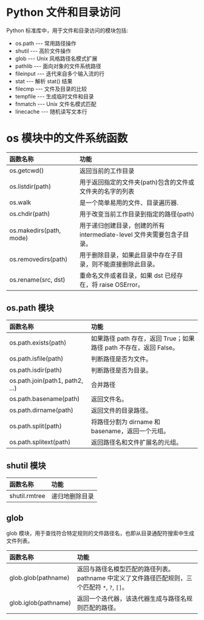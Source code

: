 # Python 文件和目录访问

Python 标准库中，用于文件和目录访问的模块包括:

* os.path --- 常用路径操作
* shutil --- 高阶文件操作
* glob --- Unix 风格路径名模式扩展
* pathlib --- 面向对象的文件系统路径
* fileinput --- 迭代来自多个输入流的行
* stat --- 解析 stat() 结果
* filecmp --- 文件及目录的比较
* tempfile --- 生成临时文件和目录
* fnmatch --- Unix 文件名模式匹配
* linecache --- 随机读写文本行

# os 模块中的文件系统函数

| 函数名称                 | 功能                                                                   |
|:------------------------ | :----------------------------------------------------------------------|
| os.getcwd()              | 返回当前的工作目录                                                     |
| os.listdir(path)         | 用于返回指定的文件夹(path)包含的文件或文件夹的名字的列表               |
| os.walk                  | 是一个简单易用的文件、目录遍历器.                                      |
| os.chdir(path)           | 用于改变当前工作目录到指定的路径(path)                                 |
| os.makedirs(path, mode)  | 用于递归创建目录，创建的所有 intermediate-level 文件夹需要包含子目录。 |
| os.removedirs(path)      | 用于删除目录，如果此目录中存在子目录，则不能直接删除此目录。           |
| os.rename(src, dst)      | 重命名文件或者目录，如果 dst 已经存在，将 raise OSError。              |

## os.path 模块

| 函数名称                        | 功能                                                             |
|:--------------------------      | :----------------------------------------------------------------|
| os.path.exists(path)            | 如果路径 path 存在，返回 True；如果路径 path 不存在，返回 False。|
| os.path.isfile(path)            | 判断路径是否为文件。                                             |
| os.path.isdir(path)             | 判断路径是否为目录。                                             |
| os.path.join(path1, path2, ...) | 合并路径                                                         |
| os.path.basename(path)          | 返回文件名。                                                     |
| os.path.dirname(path)           | 返回文件的目录路径。                                             |
| os.path.split(path)             | 将路径分割为 dirname 和 basename，返回一个元组。                 |
| os.path.splitext(path)          | 返回路径名和文件扩展名的元组。                                   |  

## shutil 模块

| 函数名称                     | 功能             |
|:-----------------------------| :----------------|
| shutil.rmtree                | 递归地删除目录   |


## glob

glob 模块，用于查找符合特定规则的文件路径名，也即从目录通配符搜索中生成文件列表。

| 函数名称                      | 功能                                                                                           |
|:----------------------------- | :--------------------------------------------------------------------------------------------- |
| glob.glob(pathname)           | 返回与路径名模型匹配的路径列表。pathname 中定义了文件路径匹配规则，三个匹配符 `*`, `?`, `[]`。 |
| glob.iglob(pathname)          | 返回一个迭代器，该迭代器生成与路径名规则匹配的路径。                                           |
